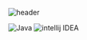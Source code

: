 ![header](https://capsule-render.vercel.app/api?type=waving&color=auto&height=200&section=header&text=team%20haegol&fontSize=70&animation=fadeIn)

![Java](https://img.shields.io/badge/Java-007396.svg?&style=for-the-badge&logo=java&logoColor=white)
![intellij IDEA](https://img.shields.io/badge/intellij-000000.svg?&style=for-the-badge&logo=intellijIDEA&logoColor=white)


